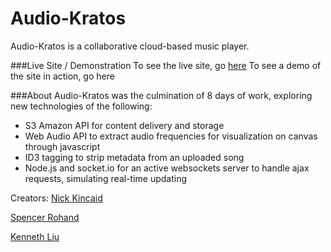 # Audio-Kratos
Audio-Kratos is a collaborative cloud-based music player.

###Live Site / Demonstration
To see the live site, go [here](http://audio-kratos.herokuapp.com/ "here")
To see a demo of the site in action, go here

###About
Audio-Kratos was the culmination of 8 days of work, exploring new technologies of the following:
- S3 Amazon API for content delivery and storage
- Web Audio API to extract audio frequencies for visualization on canvas through javascript
- ID3 tagging to strip metadata from an uploaded song
- Node.js and socket.io for an active websockets server to handle ajax requests, simulating real-time updating

Creators:
[Nick Kincaid](https://github.com/nbkincaid "Nick Kincaid") 

[Spencer Rohand](https://github.com/spencerrohan "Spencer Rohan")

[Kenneth Liu](https://github.com/ksliu25 "Kenneth Liu")



